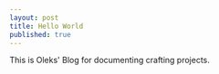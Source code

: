 ```yaml
---
layout: post
title: Hello World
published: true
---
```


This is Oleks' Blog for documenting crafting projects.

